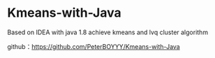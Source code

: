 # Kmeans-with-Java
Based on IDEA with java 1.8 achieve kmeans and lvq cluster algorithm

github：https://github.com/PeterBOYYY/Kmeans-with-Java
